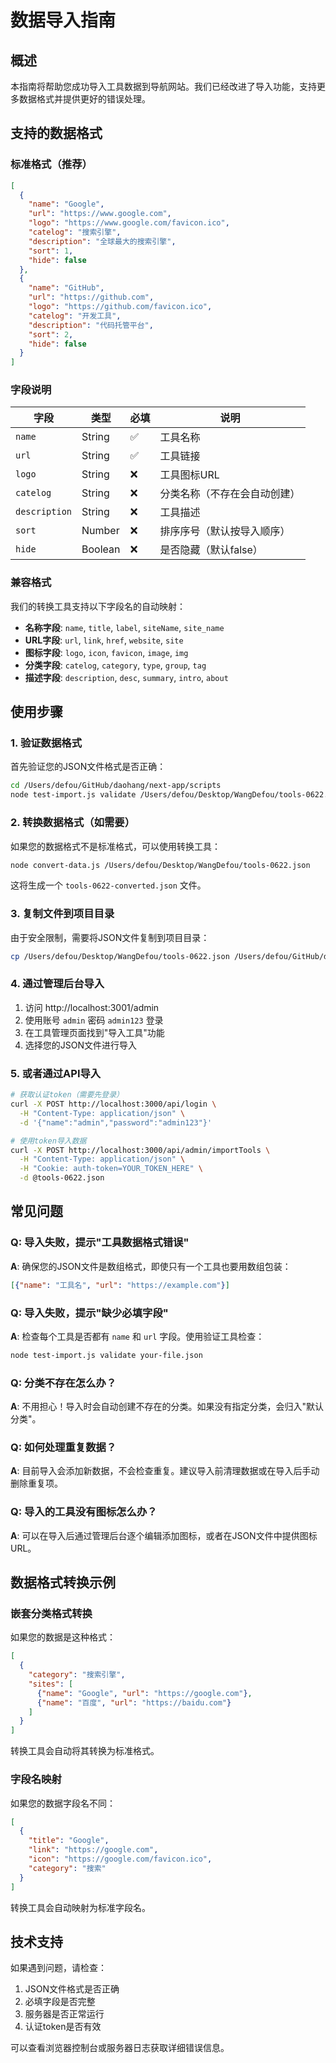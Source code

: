 # 数据导入指南

## 概述

本指南将帮助您成功导入工具数据到导航网站。我们已经改进了导入功能，支持更多数据格式并提供更好的错误处理。

## 支持的数据格式

### 标准格式（推荐）

```json
[
  {
    "name": "Google",
    "url": "https://www.google.com",
    "logo": "https://www.google.com/favicon.ico",
    "catelog": "搜索引擎",
    "description": "全球最大的搜索引擎",
    "sort": 1,
    "hide": false
  },
  {
    "name": "GitHub",
    "url": "https://github.com",
    "logo": "https://github.com/favicon.ico",
    "catelog": "开发工具",
    "description": "代码托管平台",
    "sort": 2,
    "hide": false
  }
]
```

### 字段说明

| 字段 | 类型 | 必填 | 说明 |
|------|------|------|------|
| `name` | String | ✅ | 工具名称 |
| `url` | String | ✅ | 工具链接 |
| `logo` | String | ❌ | 工具图标URL |
| `catelog` | String | ❌ | 分类名称（不存在会自动创建） |
| `description` | String | ❌ | 工具描述 |
| `sort` | Number | ❌ | 排序序号（默认按导入顺序） |
| `hide` | Boolean | ❌ | 是否隐藏（默认false） |

### 兼容格式

我们的转换工具支持以下字段名的自动映射：

- **名称字段**: `name`, `title`, `label`, `siteName`, `site_name`
- **URL字段**: `url`, `link`, `href`, `website`, `site`
- **图标字段**: `logo`, `icon`, `favicon`, `image`, `img`
- **分类字段**: `catelog`, `category`, `type`, `group`, `tag`
- **描述字段**: `description`, `desc`, `summary`, `intro`, `about`

## 使用步骤

### 1. 验证数据格式

首先验证您的JSON文件格式是否正确：

```bash
cd /Users/defou/GitHub/daohang/next-app/scripts
node test-import.js validate /Users/defou/Desktop/WangDefou/tools-0622.json
```

### 2. 转换数据格式（如需要）

如果您的数据格式不是标准格式，可以使用转换工具：

```bash
node convert-data.js /Users/defou/Desktop/WangDefou/tools-0622.json
```

这将生成一个 `tools-0622-converted.json` 文件。

### 3. 复制文件到项目目录

由于安全限制，需要将JSON文件复制到项目目录：

```bash
cp /Users/defou/Desktop/WangDefou/tools-0622.json /Users/defou/GitHub/daohang/next-app/scripts/
```

### 4. 通过管理后台导入

1. 访问 http://localhost:3001/admin
2. 使用账号 `admin` 密码 `admin123` 登录
3. 在工具管理页面找到"导入工具"功能
4. 选择您的JSON文件进行导入

### 5. 或者通过API导入

```bash
# 获取认证token（需要先登录）
curl -X POST http://localhost:3000/api/login \
  -H "Content-Type: application/json" \
  -d '{"name":"admin","password":"admin123"}'

# 使用token导入数据
curl -X POST http://localhost:3000/api/admin/importTools \
  -H "Content-Type: application/json" \
  -H "Cookie: auth-token=YOUR_TOKEN_HERE" \
  -d @tools-0622.json
```

## 常见问题

### Q: 导入失败，提示"工具数据格式错误"

**A**: 确保您的JSON文件是数组格式，即使只有一个工具也要用数组包装：
```json
[{"name": "工具名", "url": "https://example.com"}]
```

### Q: 导入失败，提示"缺少必填字段"

**A**: 检查每个工具是否都有 `name` 和 `url` 字段。使用验证工具检查：
```bash
node test-import.js validate your-file.json
```

### Q: 分类不存在怎么办？

**A**: 不用担心！导入时会自动创建不存在的分类。如果没有指定分类，会归入"默认分类"。

### Q: 如何处理重复数据？

**A**: 目前导入会添加新数据，不会检查重复。建议导入前清理数据或在导入后手动删除重复项。

### Q: 导入的工具没有图标怎么办？

**A**: 可以在导入后通过管理后台逐个编辑添加图标，或者在JSON文件中提供图标URL。

## 数据格式转换示例

### 嵌套分类格式转换

如果您的数据是这种格式：
```json
[
  {
    "category": "搜索引擎",
    "sites": [
      {"name": "Google", "url": "https://google.com"},
      {"name": "百度", "url": "https://baidu.com"}
    ]
  }
]
```

转换工具会自动将其转换为标准格式。

### 字段名映射

如果您的数据字段名不同：
```json
[
  {
    "title": "Google",
    "link": "https://google.com",
    "icon": "https://google.com/favicon.ico",
    "category": "搜索"
  }
]
```

转换工具会自动映射为标准字段名。

## 技术支持

如果遇到问题，请检查：

1. JSON文件格式是否正确
2. 必填字段是否完整
3. 服务器是否正常运行
4. 认证token是否有效

可以查看浏览器控制台或服务器日志获取详细错误信息。